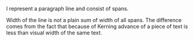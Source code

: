 I represent a paragraph line and consist of spans.

Width of the line is not a plain sum of width of all spans. The difference comes from the fact that because of Kerning advance of a piece of text is less than visual width of the same text.